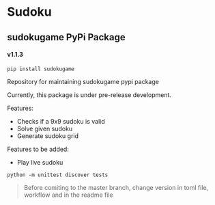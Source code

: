 # Sudoku
## sudokugame PyPi Package
####  v1.1.3

```shell
pip install sudokugame
```

Repository for maintaining sudokugame pypi package


Currently, this package is under pre-release development.

Features:
* Checks if a 9x9 sudoku is valid
* Solve given sudoku
* Generate sudoku grid

Features to be added:
* Play live sudoku



```shell
python -m unittest discover tests
```

> Before comiting to the master branch, change version in toml file, workflow and in the readme file